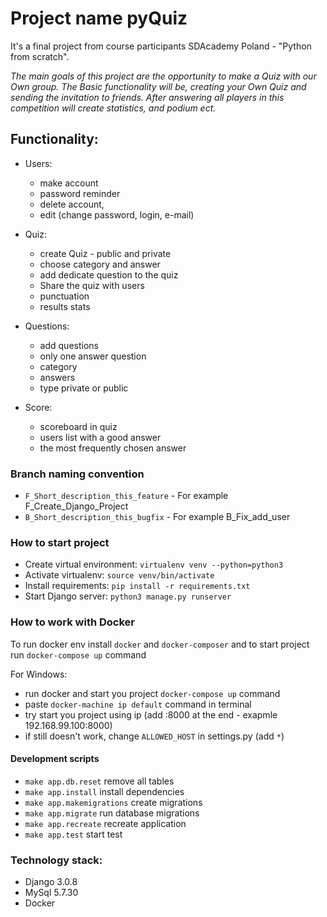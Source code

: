 # Project name pyQuiz

It's a final project from course participants SDAcademy Poland - "Python from scratch".

*The main goals of this project are the opportunity to make a Quiz with our Own group. The Basic functionality will be, creating your Own Quiz and sending the invitation to friends.
After answering all players in this competition will create statistics, and podium ect.*

## Functionality:

* Users:
    * make account
    * password reminder
    * delete account,
    * edit (change password, login, e-mail)

* Quiz:
     * create Quiz - public and private
    * choose category and answer
    * add dedicate question to the quiz
    * Share the quiz with users
    * punctuation
    * results stats

* Questions:
    * add questions
    * only one answer question
    * category
    * answers
    * type private or public

* Score:
    * scoreboard in quiz
    * users list with a good answer
    * the most frequently chosen answer

### Branch naming convention

* `F_Short_description_this_feature` - For example F_Create_Django_Project
* `B_Short_description_this_bugfix` - For example B_Fix_add_user

### How to start project
* Create virtual environment: `virtualenv venv --python=python3`
* Activate virtualenv: `source venv/bin/activate`
* Install requirements: `pip install -r requirements.txt`
* Start Django server: `python3 manage.py runserver`
    
### How to work with Docker
To run docker env install `docker` and `docker-composer` and to start project run `docker-compose up` command

For Windows:
* run docker and start you project `docker-compose up` command
* paste `docker-machine ip default` command in terminal
* try start you project using ip (add :8000 at the end - exapmle 192.168.99.100:8000)
* if still doesn't work, change `ALLOWED_HOST` in settings.py (add `*`)

#### Development scripts

* `make app.db.reset` remove all tables
* `make app.install` install dependencies
* `make app.makemigrations` create migrations
* `make app.migrate` run database migrations
* `make app.recreate` recreate application
* `make app.test` start test



### Technology stack:
* Django 3.0.8
* MySql 5.7.30
* Docker